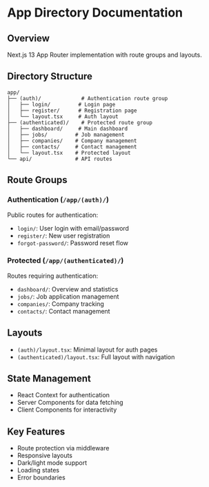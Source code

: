 # App Directory Documentation

## Overview
Next.js 13 App Router implementation with route groups and layouts.

## Directory Structure
```
app/
├── (auth)/             # Authentication route group
│   ├── login/         # Login page
│   ├── register/      # Registration page
│   └── layout.tsx     # Auth layout
├── (authenticated)/    # Protected route group
│   ├── dashboard/     # Main dashboard
│   ├── jobs/         # Job management
│   ├── companies/    # Company management
│   ├── contacts/     # Contact management
│   └── layout.tsx    # Protected layout
└── api/              # API routes
```

## Route Groups

### Authentication (`/app/(auth)/`)
Public routes for authentication:
- `login/`: User login with email/password
- `register/`: New user registration
- `forgot-password/`: Password reset flow

### Protected (`/app/(authenticated)/`)
Routes requiring authentication:
- `dashboard/`: Overview and statistics
- `jobs/`: Job application management
- `companies/`: Company tracking
- `contacts/`: Contact management

## Layouts
- `(auth)/layout.tsx`: Minimal layout for auth pages
- `(authenticated)/layout.tsx`: Full layout with navigation

## State Management
- React Context for authentication
- Server Components for data fetching
- Client Components for interactivity

## Key Features
- Route protection via middleware
- Responsive layouts
- Dark/light mode support
- Loading states
- Error boundaries